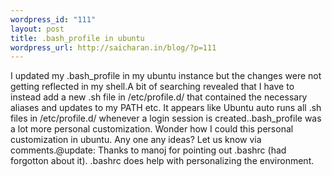 ```yaml
--- 
wordpress_id: "111"
layout: post
title: .bash_profile in ubuntu
wordpress_url: http://saicharan.in/blog/?p=111
---
```

I updated my .bash_profile in my ubuntu instance but the changes were not getting reflected in my shell.A bit of searching revealed that I have to instead add a new .sh file in /etc/profile.d/ that contained the necessary aliases and updates to my PATH etc. It appears like Ubuntu auto runs all .sh files in /etc/profile.d/ whenever a login session is created..bash_profile was a lot more personal customization. Wonder how I could this personal customization in ubuntu. Any one any ideas? Let us know via comments.@update: Thanks to manoj for pointing out .bashrc (had forgotton about it). .bashrc does help with personalizing the environment.
